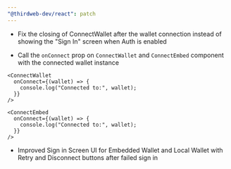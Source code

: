 ```yaml
---
"@thirdweb-dev/react": patch
---
```


- Fix the closing of ConnectWallet after the wallet connection instead of showing the "Sign In" screen when Auth is enabled

- Call the `onConnect` prop on `ConnectWallet` and `ConnectEmbed` component with the connected wallet instance

```tsx
<ConnectWallet
  onConnect={(wallet) => {
    console.log("Connected to:", wallet);
  }}
/>
```

```tsx
<ConnectEmbed
  onConnect={(wallet) => {
    console.log("Connected to:", wallet);
  }}
/>
```

- Improved Sign in Screen UI for Embedded Wallet and Local Wallet with Retry and Disconnect buttons after failed sign in
